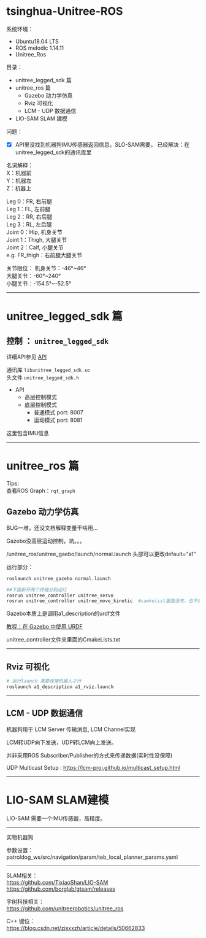 # tsinghua-Unitree-ROS

系统环境： 
- Ubuntu18.04 LTS
- ROS melodic 1.14.11
- Unitree_Ros

目录： 
* unitree_legged_sdk 篇
* unitree_ros 篇
    * Gazebo 动力学仿真
    * Rviz 可视化
    * LCM - UDP 数据通信
* LIO-SAM SLAM 建模

问题：
- [x]  API里没找到机器狗IMU传感器返回信息，SLO-SAM需要。 已经解决：在unitree_legged_sdk的通讯库里


名词解释：    
X：机器前   
Y：机器左   
Z：机器上   

Leg 0：FR, 右前腿   
Leg 1：FL, 左前腿   
Leg 2：RR, 右后腿       
Leg 3：RL, 左后腿   
Joint 0：Hip, 机身关节  
Joint 1：Thigh, 大腿关节    
Joint 2：Calf, 小腿关节     
e.g. FR_thigh：右前腿大腿关节   

关节限位：
机身关节：-46°~46°  
大腿关节：-60°~240°     
小腿关节：-154.5°~-52.5°        

----

# unitree_legged_sdk 篇
## 控制 ： `unitree_legged_sdk`

详细API参见 [API](/API.md)    

通讯库 `libunitree_legged_sdk.so`   
头文件 `unitree_legged_sdk.h`

* API
    * 高层控制模式
    * 底层控制模式
        * 普通模式 port: 8007
        * 运动模式 port: 8081

这里包含IMU信息

----

# unitree_ros 篇

Tips:   
查看ROS Graph：`rqt_graph`     

## **Gazebo 动力学仿真**  

BUG一堆，还没文档解释变量干啥用...

Gazebo没高层运动控制，坑。。。


/unitree_ros/unitree_gaebo/launch/normal.launch 头部可以更改default="a1"

运行部分： 
``` bash
roslaunch unitree_gazebo normal.launch 

##下面新开两个终端分别运行
rosrun unitree_controller unitree_servo
rosrun unitree_controller unitree_move_kinetic  #camkelist里面没改，也不影响
``` 

Gazebo本质上是调用a1_description的urdf文件      

[教程：在 Gazebo 中使用 URDF](http://gazebosim.org/tutorials/?tut=ros_urdf)


unitree_controller文件夹里面的CmakeLists.txt


----

## **Rviz 可视化** 

``` bash
# 运行launch 需要连接机器人才行
roslaunch a1_description a1_rviz.launch
```    

----

## **LCM - UDP 数据通信** 

机器狗用于 LCM Server 传输消息, LCM Channel实现

LCM转UDP向下发送，UDP转LCM向上发送。 

并非采用ROS Subscriber/Publisher的方式来传递数据(实时性没保障)

UDP Multicast Setup : https://lcm-proj.github.io/multicast_setup.html

----

# LIO-SAM SLAM建模
LIO-SAM
需要一个IMU传感器，高精度。


----
实物机器狗

参数设置：
patroldog_ws/src/navigation/param/teb_local_planner_params.yaml



----

SLAM相关：      
https://github.com/TixiaoShan/LIO-SAM   
https://github.com/borglab/gtsam/releases

宇树科技相关：      
https://github.com/unitreerobotics/unitree_ros

C++ 键位：       
https://blog.csdn.net/zjsxxzh/article/details/50662833